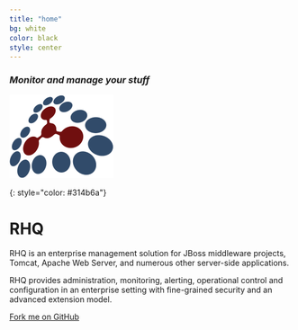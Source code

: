 ```yaml
---
title: "home"
bg: white
color: black
style: center
---
```


### *Monitor and manage your stuff*


![logo](./img/logo.png)

{: style="color: #314b6a"}
# **RHQ**



RHQ is an enterprise management solution for JBoss middleware projects, Tomcat, Apache Web Server, and numerous other server-side applications.

RHQ provides administration, monitoring, alerting, operational control and configuration in an enterprise setting with fine-grained security and an advanced extension model.

<span id="forkongithub">
  <a href="{{ site.source_link }}" class="bg-blue">
    Fork me on GitHub
  </a>
</span>
